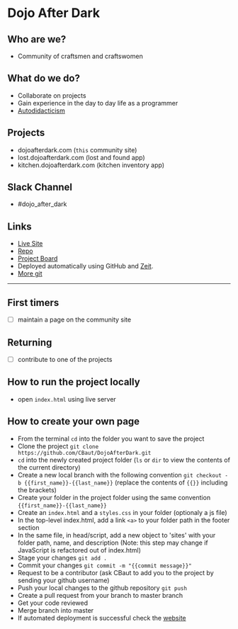 # Dojo After Dark

## Who are we?

- Community of craftsmen and craftswomen

## What do we do?

- Collaborate on projects
- Gain experience in the day to day life as a programmer
- [Autodidacticism](https://en.wikipedia.org/wiki/Autodidacticism)

## Projects

- dojoafterdark.com (`this` community site)
- lost.dojoafterdark.com (lost and found app)
- kitchen.dojoafterdark.com (kitchen inventory app)

## Slack Channel

- #dojo_after_dark

## Links

- [Live Site](https://dojoafterdark.com/)
- [Repo](https://github.com/CBaut/DojoAfterDark)
- [Project Board](https://github.com/CBaut/DojoAfterDark/projects/1)
- Deployed automatically using GitHub and [Zeit](zeit.co).
- [More git](https://github.com/TheCodingDojo/student_md_docs/blob/master/CA-OC/github/cheat_sheet.md)

---

## First timers

- [ ] maintain a page on the community site

## Returning

- [ ] contribute to one of the projects

## How to run the project locally

- open `index.html` using live server

## How to create your own page

- From the terminal `cd` into the folder you want to save the project
- Clone the project `git clone https://github.com/CBaut/DojoAfterDark.git`
- `cd` into the newly created project folder (`ls` or `dir` to view the contents of the current directory)
- Create a new local branch with the following convention `git checkout -b {{first_name}}-{{last_name}}` (replace the contents of `{{}}` including the brackets)
- Create your folder in the project folder using the same convention `{{first_name}}-{{last_name}}`
- Create an `index.html` and a `styles.css` in your folder (optionaly a js file)
- In the top-level index.html, add a link `<a>` to your folder path in the footer section
- In the same file, in head/script, add a new object to 'sites' with your folder path, name, and description (Note: this step may change if JavaScript is refactored out of index.html)
- Stage your changes `git add .`
- Commit your changes `git commit -m "{{commit message}}"`
- Request to be a contributor (ask CBaut to add you to the project by sending your github username)
- Push your local changes to the github repository `git push`
- Create a pull request from your branch to master branch
- Get your code reviewed
- Merge branch into master
- If automated deployment is successful check the [website](https://dojoafterdark.com/)
